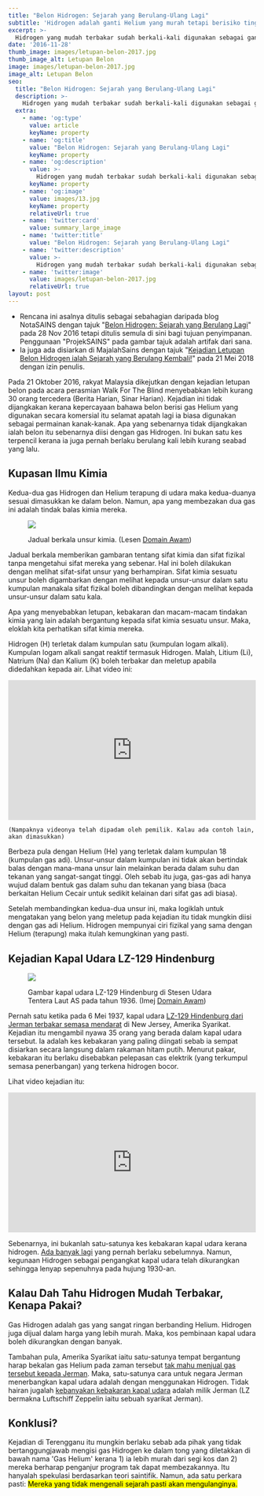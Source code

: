 ```yaml
---
title: "Belon Hidrogen: Sejarah yang Berulang-Ulang Lagi"
subtitle: 'Hidrogen adalah ganti Helium yang murah tetapi berisiko tinggi'
excerpt: >-
  Hidrogen yang mudah terbakar sudah berkali-kali digunakan sebagai ganti Helium yang nadir untuk mengangkat belon.
date: '2016-11-28'
thumb_image: images/letupan-belon-2017.jpg
thumb_image_alt: Letupan Belon
image: images/letupan-belon-2017.jpg
image_alt: Letupan Belon
seo:
  title: "Belon Hidrogen: Sejarah yang Berulang-Ulang Lagi"
  description: >-
    Hidrogen yang mudah terbakar sudah berkali-kali digunakan sebagai ganti Helium untuk mengangkat belon
  extra:
    - name: 'og:type'
      value: article
      keyName: property
    - name: 'og:title'
      value: "Belon Hidrogen: Sejarah yang Berulang-Ulang Lagi"
      keyName: property
    - name: 'og:description'
      value: >-
        Hidrogen yang mudah terbakar sudah berkali-kali digunakan sebagai ganti Helium untuk mengangkat belon
      keyName: property
    - name: 'og:image'
      value: images/13.jpg
      keyName: property
      relativeUrl: true
    - name: 'twitter:card'
      value: summary_large_image
    - name: 'twitter:title'
      value: "Belon Hidrogen: Sejarah yang Berulang-Ulang Lagi"
    - name: 'twitter:description'
      value: >-
        Hidrogen yang mudah terbakar sudah berkali-kali digunakan sebagai ganti Helium untuk mengangkat belon
    - name: 'twitter:image'
      value: images/letupan-belon-2017.jpg
      relativeUrl: true
layout: post
---
```


<aside class="changelog">

- Rencana ini asalnya ditulis sebagai sebahagian daripada blog NotaSAINS dengan tajuk "[Belon Hidrogen: Sejarah yang Berulang Lagi](https://notasains.wordpress.com/2016/11/28/belon-hidrogen-sejarah-yang-berulang-lagi/)" pada 28 Nov 2016 tetapi ditulis semula di sini bagi tujuan penyimpanan. Penggunaan "ProjekSAINS" pada gambar tajuk adalah artifak dari sana.
- Ia juga ada disiarkan di MajalahSains dengan tajuk "[Kejadian Letupan Belon Hidrogen ialah Sejarah yang Berulang Kembali!](https://www.majalahsains.com/kejadian-belon-hidrogen-ialah-sejarah-yang-berulang-kembali/)" pada 21 Mei 2018 dengan izin penulis.

</aside>

Pada 21 Oktober 2016, rakyat Malaysia dikejutkan dengan kejadian letupan belon pada acara perasmian Walk For The Blind menyebabkan lebih kurang 30 orang tercedera (Berita Harian, Sinar Harian). Kejadian ini tidak dijangkakan kerana kepercayaan bahawa belon berisi gas Helium yang digunakan secara komersial itu selamat apatah lagi ia biasa digunakan sebagai permainan kanak-kanak. Apa yang sebenarnya tidak dijangkakan ialah belon itu sebenarnya diisi dengan gas Hidrogen. Ini bukan satu kes terpencil kerana ia juga pernah berlaku berulang kali lebih kurang seabad yang lalu.

## Kupasan Ilmu Kimia

Kedua-dua gas Hidrogen dan Helium terapung di udara maka kedua-duanya sesuai dimasukkan ke dalam belon. Namun, apa yang membezakan dua gas ini adalah tindak balas kimia mereka.

<figure>

![](../../images/Jadual-berkala_DA_wiki.png)
<figcaption>

Jadual berkala unsur kimia. (Lesen [Domain Awam](https://commons.wikimedia.org/wiki/File:Simple_Periodic_Table_Chart-en.svg))

</figcaption>

</figure>

Jadual berkala memberikan gambaran tentang sifat kimia dan sifat fizikal tanpa mengetahui sifat mereka yang sebenar. Hal ini boleh dilakukan dengan melihat sifat-sifat unsur yang berhampiran. Sifat kimia sesuatu unsur boleh digambarkan dengan melihat kepada unsur-unsur dalam satu kumpulan manakala sifat fizikal boleh dibandingkan dengan melihat kepada unsur-unsur dalam satu kala.

Apa yang menyebabkan letupan, kebakaran dan macam-macam tindakan kimia yang lain adalah bergantung kepada sifat kimia sesuatu unsur. Maka, eloklah kita perhatikan sifat kimia mereka.

Hidrogen (H) terletak dalam kumpulan satu (kumpulan logam alkali). Kumpulan logam alkali sangat reaktif termasuk Hidrogen. Malah, Litium (Li), Natrium (Na) dan Kalium (K) boleh terbakar dan meletup apabila didedahkan kepada air. Lihat video ini:


<iframe width="100%" style="aspect-ratio:853/480" src="https://www.youtube.com/embed/HvVUtpdK7xw" title="YouTube video player" frameborder="0" allow="accelerometer; autoplay; clipboard-write; encrypted-media; gyroscope; picture-in-picture" allowfullscreen></iframe>

`(Nampaknya videonya telah dipadam oleh pemilik. Kalau ada contoh lain, akan dimasukkan)`

Berbeza pula dengan Helium (He) yang terletak dalam kumpulan 18 (kumpulan gas adi). Unsur-unsur dalam kumpulan ini tidak akan bertindak balas dengan mana-mana unsur lain melainkan berada dalam suhu dan tekanan yang sangat-sangat tinggi. Oleh sebab itu juga, gas-gas adi hanya wujud dalam bentuk gas dalam suhu dan tekanan yang biasa (baca berkaitan Helium Cecair untuk sedikit kelainan dari sifat gas adi biasa).

Setelah membandingkan kedua-dua unsur ini, maka logiklah untuk mengatakan yang belon yang meletup pada kejadian itu tidak mungkin diisi dengan gas adi Helium. Hidrogen mempunyai ciri fizikal yang sama dengan Helium (terapung) maka itulah kemungkinan yang pasti.

## Kejadian Kapal Udara LZ-129 Hindenburg
<figure>

![](../../images/Zeppelin-Hindenburg_DA_wiki.jpg)
<figcaption>

Gambar kapal udara LZ-129 Hindenburg di Stesen Udara Tentera Laut AS pada tahun 1936. (Imej [Domain Awam](https://commons.wikimedia.org/wiki/File:Hindenburg_at_lakehurst.jpg))

</figcaption>

</figure>

Pernah satu ketika pada 6 Mei 1937, kapal udara [LZ-129 Hindenburg dari Jerman terbakar semasa mendarat](http://www.airships.net/hindenburg/disaster) di New Jersey, Amerika Syarikat. Kejadian itu mengambil nyawa 35 orang yang berada dalam kapal udara tersebut. Ia adalah kes kebakaran yang paling diingati sebab ia sempat disiarkan secara langsung dalam rakaman hitam putih. Menurut pakar, kebakaran itu berlaku disebabkan pelepasan cas elektrik (yang terkumpul semasa penerbangan) yang terkena hidrogen bocor.

Lihat video kejadian itu:

<iframe width="100%" style="aspect-ratio:853/480" src="https://www.youtube.com/embed/CgWHbpMVQ1U" title="YouTube video player" frameborder="0" allow="accelerometer; autoplay; clipboard-write; encrypted-media; gyroscope; picture-in-picture" allowfullscreen></iframe>

Sebenarnya, ini bukanlah satu-satunya kes kebakaran kapal udara kerana hidrogen. [Ada banyak lagi](http://www.airships.net/hydrogen-airship-accidents) yang pernah berlaku sebelumnya. Namun, kegunaan Hidrogen sebagai pengangkat kapal udara telah dikurangkan sehingga lenyap sepenuhnya pada hujung 1930-an.

## Kalau Dah Tahu Hidrogen Mudah Terbakar, Kenapa Pakai?

Gas Hidrogen adalah gas yang sangat ringan berbanding Helium. Hidrogen juga dijual dalam harga yang lebih murah. Maka, kos pembinaan kapal udara boleh dikurangkan dengan banyak.

Tambahan pula, Amerika Syarikat iaitu satu-satunya tempat bergantung harap bekalan gas Helium pada zaman tersebut [tak mahu menjual gas tersebut kepada Jerman](http://www.globalsecurity.org/military/world/airship-helium.htm). Maka, satu-satunya cara untuk negara Jerman menerbangkan kapal udara adalah dengan menggunakan Hidrogen. Tidak hairan jugalah [kebanyakan kebakaran kapal udara](http://www.airships.net/hydrogen-airship-accidents) adalah milik Jerman (LZ bermakna Luftschiff Zeppelin iaitu sebuah syarikat Jerman).

## Konklusi?

Kejadian di Terengganu itu mungkin berlaku sebab ada pihak yang tidak bertanggungjawab mengisi gas Hidrogen ke dalam tong yang diletakkan di bawah nama 'Gas Helium' kerana 1) ia lebih murah dari segi kos dan 2) mereka berharap penganjur program tak dapat membezakannya. Itu hanyalah spekulasi berdasarkan teori saintifik. Namun, ada satu perkara pasti: <mark>Mereka yang tidak mengenali sejarah pasti akan mengulanginya.</mark>